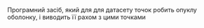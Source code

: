 Програмний засіб, який для для датасету точок робить опуклу оболонку, і виводить її рахом з цими точками
